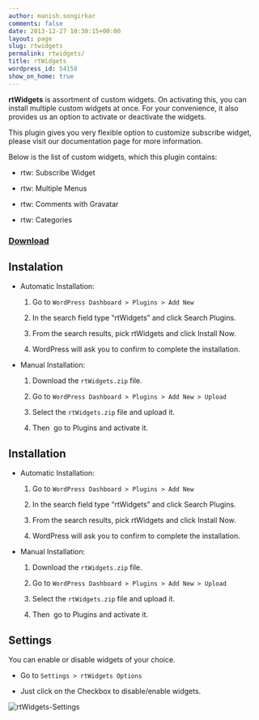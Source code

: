 ```yaml
---
author: manish.songirkar
comments: false
date: 2013-12-27 10:30:15+00:00
layout: page
slug: rtwidgets
permalink: rtwidgets/
title: rtWidgets
wordpress_id: 54158
show_on_home: true
---
```


**rtWidgets** is assortment of custom widgets. On activating this, you can install multiple custom widgets at once. For your convenience, it also provides us an option to activate or deactivate the widgets.

This plugin gives you very flexible option to customize subscribe widget, please visit our documentation page for more information.

Below is the list of custom widgets, which this plugin contains:




  * rtw: Subscribe Widget


  * rtw: Multiple Menus


  * rtw: Comments with Gravatar


  * rtw: Categories




### [Download](http://wordpress.org/plugins/rtwidgets/)




## Instalation






  * Automatic Installation:


    1. Go to `WordPress Dashboard > Plugins > Add New`


    2. In the search field type “rtWidgets” and click Search Plugins.


    3. From the search results, pick rtWidgets and click Install Now.


    4. WordPress will ask you to confirm to complete the installation.





  * Manual Installation:


    1. Download the `rtWidgets.zip` file.


    2. Go to `WordPress Dashboard > Plugins > Add New > Upload`


    3. Select the `rtWidgets.zip` file and upload it.


    4. Then  go to Plugins and activate it.








## Installation






  * Automatic Installation:


    1. Go to `WordPress Dashboard > Plugins > Add New`


    2. In the search field type “rtWidgets” and click Search Plugins.


    3. From the search results, pick rtWidgets and click Install Now.


    4. WordPress will ask you to confirm to complete the installation.





  * Manual Installation:


    1. Download the `rtWidgets.zip` file.


    2. Go to `WordPress Dashboard > Plugins > Add New > Upload`


    3. Select the `rtWidgets.zip` file and upload it.


    4. Then  go to Plugins and activate it.








## Settings


You can enable or disable widgets of your choice.




  * Go to `Settings > rtWidgets Options`


  * Just click on the Checkbox to disable/enable widgets.


![rtWidgets-Settings](https://rtcamp.com/wp-content/uploads/2013/12/rtWidgets-Settings.png)
